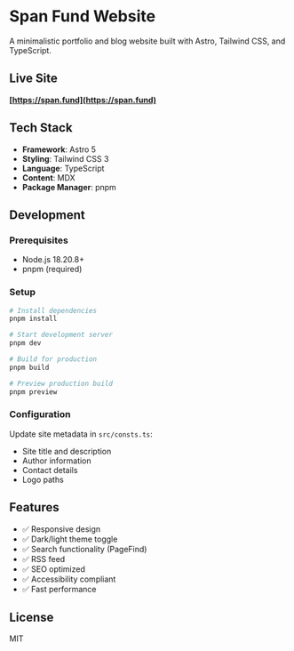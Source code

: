 # Span Fund Website

A minimalistic portfolio and blog website built with Astro, Tailwind CSS, and TypeScript.

## Live Site

**[https://span.fund](https://span.fund)**

## Tech Stack

- **Framework**: Astro 5
- **Styling**: Tailwind CSS 3
- **Language**: TypeScript
- **Content**: MDX
- **Package Manager**: pnpm

## Development

### Prerequisites

- Node.js 18.20.8+
- pnpm (required)

### Setup

```bash
# Install dependencies
pnpm install

# Start development server
pnpm dev

# Build for production
pnpm build

# Preview production build
pnpm preview
```

### Configuration

Update site metadata in `src/consts.ts`:
- Site title and description
- Author information
- Contact details
- Logo paths

## Features

- ✅ Responsive design
- ✅ Dark/light theme toggle
- ✅ Search functionality (PageFind)
- ✅ RSS feed
- ✅ SEO optimized
- ✅ Accessibility compliant
- ✅ Fast performance

## License

MIT
